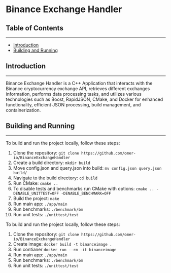 # Binance Exchange Handler 

## Table of Contents
-----------------

* [Introduction](#introduction)
* [Building and Running](#building-and-running)

## Introduction
---------------

Binance Exchange Handler is a C++ Application that interacts with the Binance cryptocurrency exchange API, retrieves different exchanges information, performs data processing tasks, and utilizes various technologies such as Boost, RapidJSON, CMake, and Docker for enhanced functionality, efficient JSON processing, build management, and containerization.

## Building and Running
---------------------

To build and run the project locally, follow these steps:

1. Clone the repository: `git clone https://github.com/omer-io/BinanceExchangeHandler`
2. Create a build directory: `mkdir build`
3. Move config.json and query.json into build: `mv config.json query.json build/`
4. Navigate to the build directory: `cd build`
5. Run CMake: `cmake ..`
6. To disable tests and benchmarks run CMake with options: `cmake .. -DENABLE_UNITTEST=OFF -DENABLE_BENCHMARK=OFF`
7. Build the project: `make`
8.  Run main app: `./app/main`
9. Run benchmarks: `./benchmark/bm`
10. Run unit tests: `./unittest/test`


To build and run the project locally, follow these steps:

1. Clone the repository: `git clone https://github.com/omer-io/BinanceExchangeHandler`
2. Create image: `docker build -t binanceimage .`
3. Run contianer `docker run --rm -it binanceimage`
4.  Run main app: `./app/main`
5. Run benchmarks: `./benchmark/bm`
6. Run unit tests: `./unittest/test`
